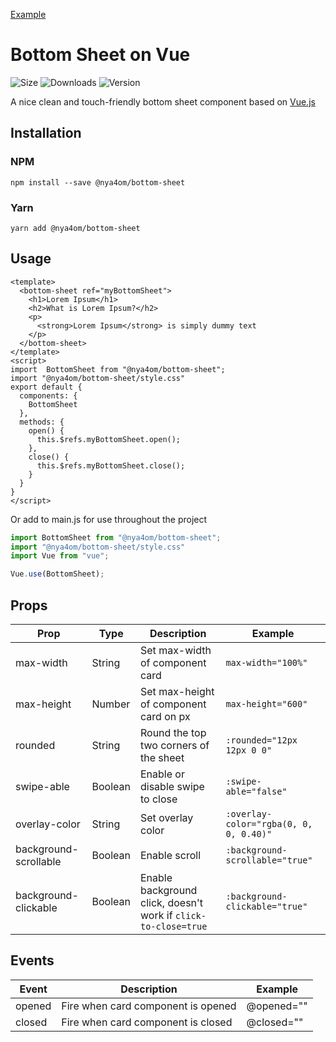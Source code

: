 [Example](https://anyprinter.ru/logo.jpg)

# Bottom Sheet on Vue
![Size](https://img.shields.io/bundlephobia/minzip/@webzlodimir/vue-bottom-sheet)
![Downloads](https://img.shields.io/npm/dt/@webzlodimir/vue-bottom-sheet)
![Version](https://img.shields.io/npm/v/@webzlodimir/vue-bottom-sheet)

A nice clean and touch-friendly bottom sheet component based on [Vue.js](https://vuejs.org/)

[//]: # (- :clapper: [Demo]&#40;https://vaban-ru.github.io/vue-bottom-sheet-demo/&#41;)

[//]: # (- :open_book: [Документация на русском]&#40;https://github.com/vaban-ru/vue-bottom-sheet/blob/master/README_RU.MD&#41;)

## Installation

### NPM

`npm install --save @nya4om/bottom-sheet`

### Yarn

`yarn add @nya4om/bottom-sheet`

## Usage

```vue
<template>
  <bottom-sheet ref="myBottomSheet">
    <h1>Lorem Ipsum</h1>
    <h2>What is Lorem Ipsum?</h2>
    <p>
      <strong>Lorem Ipsum</strong> is simply dummy text
    </p>
  </bottom-sheet>
</template>
<script>
import  BottomSheet from "@nya4om/bottom-sheet";
import "@nya4om/bottom-sheet/style.css"
export default {
  components: {
    BottomSheet
  },
  methods: {
    open() {
      this.$refs.myBottomSheet.open();
    },
    close() {
      this.$refs.myBottomSheet.close();
    }
  }
}
</script>
```

Or add to main.js for use throughout the project
```js
import BottomSheet from "@nya4om/bottom-sheet";
import "@nya4om/bottom-sheet/style.css"
import Vue from "vue";

Vue.use(BottomSheet);
```

## Props

| Prop  | Type    | Description                                                   | Example                         |
| ------------- |---------|---------------------------------------------------------------|---------------------------------|
| max-width  | String  | Set max-width of component card                               | `max-width="100%"`              |
| max-height  | Number  | Set max-height of component card on px                        | `max-height="600"`              |
| rounded  | String  | Round the top two corners of the sheet                        | `:rounded="12px 12px 0 0"`      |
| swipe-able  | Boolean | Enable or disable swipe to close                              | `:swipe-able="false"`           |
| overlay-color  | String  | Set overlay color                                 | `:overlay-color="rgba(0, 0, 0, 0.40)"`    |
| background-scrollable  | Boolean | Enable scroll                                                 | `:background-scrollable="true"` |
| background-clickable  | Boolean | Enable background click, doesn't work if `click-to-close=true` | `:background-clickable="true"`  |

## Events

| Event  | Description | Example |
| ------------- | ------------- | ------------- |
| opened  | Fire when card component is opened  | @opened="" |
| closed  | Fire when card component is closed  | @closed="" |

[//]: # (You can see all the effects on the [demo page]&#40;https://vaban-ru.github.io/vue-bottom-sheet-demo/&#41;)